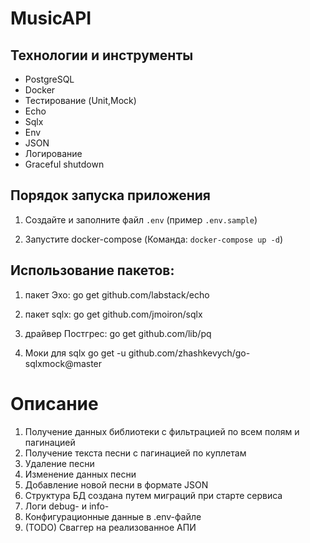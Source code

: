 # MusicAPI

## Технологии и инструменты

- PostgreSQL
- Docker
- Тестирование (Unit,Mock)
- Echo
- Sqlx
- Env
- JSON
- Логирование
- Graceful shutdown

## Порядок запуска приложения

1. Создайте и заполните файл `.env` (пример `.env.sample`)

2. Запустите docker-compose (Команда: `docker-compose up -d`)


## Использование пакетов:

1. пакет Эхо:
go get github.com/labstack/echo

2. пакет sqlx:
go get github.com/jmoiron/sqlx

3. драйвер Постгрес:
go get github.com/lib/pq

4. Моки для sqlx 
go get -u github.com/zhashkevych/go-sqlxmock@master



# Описание

1. Получение данных библиотеки с фильтрацией по всем полям и пагинацией
2. Получение текста песни с пагинацией по куплетам
3. Удаление песни
4. Изменение данных песни
5. Добавление новой песни в формате JSON
6. Структура БД создана путем миграций при старте сервиса
7. Логи debug- и info-
8. Конфигурационные данные в .env-файле
9. (TODO) Сваггер на реализованное АПИ 


